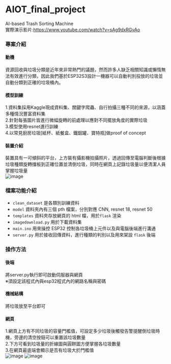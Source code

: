 # AIOT_final_project
AI-based Trash Sorting Machine  
實際演示影片:https://www.youtube.com/watch?v=sAg9dxRGvAo  

### 專案介紹
#### 動機
資源回收與垃圾分類是近年來非常熱門的議題，然而許多人缺乏相關知識或懶惰無法有效進行分類，因此我們基於ESP32S3設計一機器可以自動判別投放的垃圾並自動分類到正確的垃圾桶內。

#### 模型訓練
1.資料集採用Kaggle現成資料集、關鍵字爬蟲、自行拍攝三種不同的來源，以涵蓋多種情況豐富資料集  
2.針對每張圖片皆進行微幅旋轉的前處理以應對不同擺放角度的實際垃圾  
3.模型使用resnet進行訓練  
4.以常見廚房垃圾[紙杯、紙餐盒、鐵鋁罐、寶特瓶]做proof of concept

#### 裝置介紹
裝置具有一可傾斜的平台，上方裝有攝影機拍攝照片，透過回傳至電腦判斷後根據垃圾種類旋轉擋板到正確位置並清倒垃圾，同時在網頁上記錄垃圾量以便清潔人員掌握垃圾量  
![image](https://github.com/mengbei0116/picture/blob/main/%E5%9E%83%E5%9C%BE%E5%88%86%E9%A1%9E%E6%A9%9F.png)

### 檔案功能介紹
* ```clean_dataset``` 是各類別訓練資料
* ```model``` 資料夾內有三個 pth 檔案，分別對應 CNN, resnet 18, resnet 50
* ```templates``` 資料夾存放網頁的 html 檔，用於```flask``` 渲染
* ```imagedownload.py``` 用於下載資料集
* ```main.ino``` 用來操控 ESP32 控制各垃圾桶上元件以及與電腦後端進行溝通
* ```server.py``` 用於接收回傳資料，進行種類的判別以及用來架設 ```flask``` 後端

### 操作方法
#### 後端
將server.py執行即可啟動伺服器與網頁    
※須設定該程式內與esp32程式內的網路名稱與密碼
#### 機械結構
將垃圾放至平台即可
#### 網頁
1.網頁上方有不同垃圾的容量門檻值，可設定多少垃圾後觸發告警提醒倒垃圾時機，旁邊的清空按鈕可以重置該垃圾數量  
2.下方可看到垃圾量的折線圖與圓餅圖方便掌握各垃圾數量  
3.在網頁最底端會顯示是否有垃圾大於門檻值  
![image](https://github.com/mengbei0116/picture/blob/main/%E7%B6%B2%E9%A0%811.png)
![image](https://github.com/mengbei0116/picture/blob/main/%E7%B6%B2%E9%A0%812.png)

